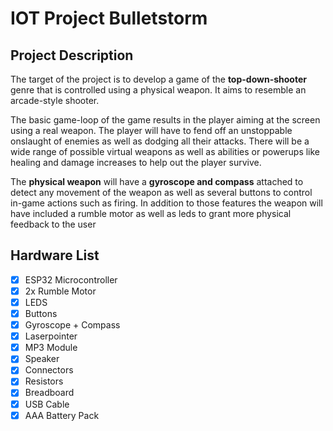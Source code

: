 # IOT Project Bulletstorm

## Project Description

The target of the project is to develop a game of the **top-down-shooter** genre that is controlled 
using a physical weapon. It aims to resemble an arcade-style shooter.

The basic game-loop of the game results in the player aiming at the screen using a real weapon. 
The player will have to fend off an unstoppable onslaught of enemies as well as dodging all their 
attacks. There will be a wide range of possible virtual weapons as well as abilities or powerups like 
healing and damage increases to help out the player survive.

The **physical weapon** will have a **gyroscope and compass** attached to detect any movement of the 
weapon as well as several buttons to control in-game actions such as firing. In addition to those 
features the weapon will have included a rumble motor as well as leds to grant more physical 
feedback to the user

## Hardware List
- [x] ESP32 Microcontroller
- [x] 2x Rumble Motor
- [x] LEDS
- [x] Buttons
- [x] Gyroscope + Compass
- [x] Laserpointer
- [x] MP3 Module
- [X] Speaker
- [x] Connectors
- [x] Resistors
- [x] Breadboard
- [x] USB Cable
- [X] AAA Battery Pack
